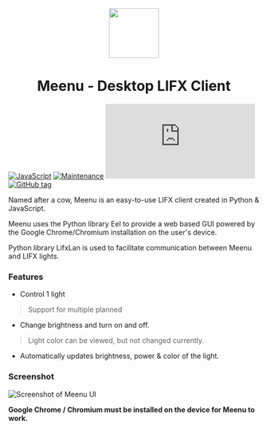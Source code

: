 <div align="center">
  <img src="https://cdn.lukepring.co.uk/meenu/newlogo2.png" width="100px">
  <h1>Meenu - Desktop LIFX Client</h1>
</div>

[![JavaScript](https://img.shields.io/badge/--F7DF1E?logo=javascript&logoColor=000)](https://www.javascript.com/)
[![Maintenance](https://img.shields.io/badge/Maintained%3F-yes-green.svg)](https://GitHub.com/Naereen/StrapDown.js/graphs/commit-activity)
[![GitHub latest commit](https://badgen.net/github/last-commit/Naereen/Strapdown.js)](https://GitHub.com/Naereen/StrapDown.js/commit/)
[![GitHub tag](https://img.shields.io/github/tag/Naereen/StrapDown.js.svg)](https://GitHub.com/Naereen/StrapDown.js/tags/)

Named after a cow, Meenu is an easy-to-use LIFX client created in Python & JavaScript. 

Meenu uses the Python library Eel to provide a web based GUI powered by the Google Chrome/Chromium installation on the user's device.

Python library LifxLan is used to facilitate communication between Meenu and LIFX lights.

### Features

- Control 1 light 
> Support for multiple planned
- Change brightness and turn on and off.
> Light color can be viewed, but not changed currently.
- Automatically updates brightness, power & color of the light.

### Screenshot
![Screenshot of Meenu UI](https://cdn.lukepring.co.uk/meenu/Screenshot1.png)

**Google Chrome /  Chromium must be installed on the device for Meenu to work.**
